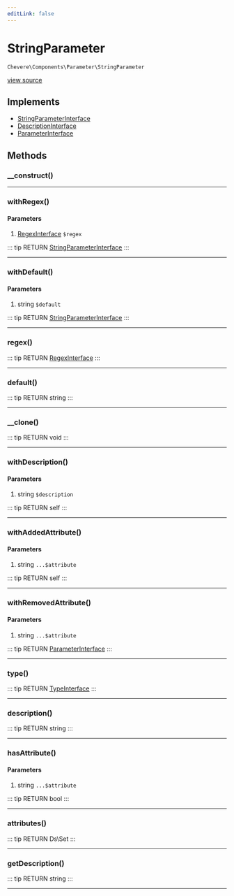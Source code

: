 ```yaml
---
editLink: false
---
```


# StringParameter

`Chevere\Components\Parameter\StringParameter`

[view source](https://github.com/chevere/chevere/blob/master/Parameter/StringParameter.php)

## Implements

- [StringParameterInterface](../../Interfaces/Parameter/StringParameterInterface.md)
- [DescriptionInterface](../../Interfaces/Common/DescriptionInterface.md)
- [ParameterInterface](../../Interfaces/Parameter/ParameterInterface.md)

## Methods

### __construct()

---

### withRegex()

#### Parameters

1. [RegexInterface](../../Interfaces/Regex/RegexInterface.md) `$regex`

::: tip RETURN
[StringParameterInterface](../../Interfaces/Parameter/StringParameterInterface.md)
:::

---

### withDefault()

#### Parameters

1. string `$default`

::: tip RETURN
[StringParameterInterface](../../Interfaces/Parameter/StringParameterInterface.md)
:::

---

### regex()

::: tip RETURN
[RegexInterface](../../Interfaces/Regex/RegexInterface.md)
:::

---

### default()

::: tip RETURN
string
:::

---

### __clone()

::: tip RETURN
void
:::

---

### withDescription()

#### Parameters

1. string `$description`

::: tip RETURN
self
:::

---

### withAddedAttribute()

#### Parameters

1. string `...$attribute`

::: tip RETURN
self
:::

---

### withRemovedAttribute()

#### Parameters

1. string `...$attribute`

::: tip RETURN
[ParameterInterface](../../Interfaces/Parameter/ParameterInterface.md)
:::

---

### type()

::: tip RETURN
[TypeInterface](../../Interfaces/Type/TypeInterface.md)
:::

---

### description()

::: tip RETURN
string
:::

---

### hasAttribute()

#### Parameters

1. string `...$attribute`

::: tip RETURN
bool
:::

---

### attributes()

::: tip RETURN
Ds\Set
:::

---

### getDescription()

::: tip RETURN
string
:::

---
